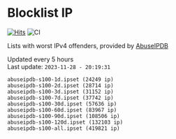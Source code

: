 # Blocklist IP

[![Hits](https://hits.seeyoufarm.com/api/count/incr/badge.svg?url=https%3A%2F%2Fgithub.com%2Fborestad%2Fblocklist-ip%2F&count_bg=%2379C83D&title_bg=%23555555&icon=&icon_color=%23E7E7E7&title=hits&edge_flat=false)](https://hits.seeyoufarm.com)  ![CI](https://img.shields.io/github/workflow/status/borestad/blocklist-ip/CI?style=flat-square)

Lists with worst IPv4 offenders, provided by [AbuseIPDB](https://www.abuseipdb.com/)

<!-- FOOTER-PLACEHOLDER -->
Updated every 5 hours<br>
Last update: `2023-11-28 - 20:19:31`
```
abuseipdb-s100-1d.ipset (24249 ip)
abuseipdb-s100-2d.ipset (28714 ip)
abuseipdb-s100-3d.ipset (31152 ip)
abuseipdb-s100-7d.ipset (37742 ip)
abuseipdb-s100-30d.ipset (57636 ip)
abuseipdb-s100-60d.ipset (83967 ip)
abuseipdb-s100-90d.ipset (108506 ip)
abuseipdb-s100-120d.ipset (132103 ip)
abuseipdb-s100-all.ipset (419821 ip)
```
